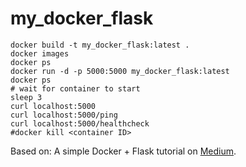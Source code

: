 # my_docker_flask

```shell
docker build -t my_docker_flask:latest .
docker images
docker ps
docker run -d -p 5000:5000 my_docker_flask:latest
docker ps
# wait for container to start
sleep 3
curl localhost:5000
curl localhost:5000/ping
curl localhost:5000/healthcheck
#docker kill <container ID>
```

Based on: A simple Docker + Flask tutorial on [Medium](https://medium.com/@mtngt/docker-flask-a-simple-tutorial-bbcb2f4110b5).
